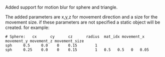 
Added support for motion blur for sphere and triangle.

The added parameters are x,y,z for movement direction and a size for the movement size.
if these parameters are not specified a static object will be created.
for example:
```
# Sphere:	cx   	cy   	cz  	radius 	mat_idx movement_x movement_y movement_z movement_size
sph		0.5  	0.0    0    0.15    	1
sph		0.25  	0.0    0    0.15    	1   0.5   0.5   0   0.05

```
